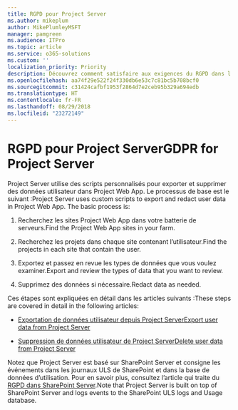 ```yaml
---
title: RGPD pour Project Server
ms.author: mikeplum
author: MikePlumleyMSFT
manager: pamgreen
ms.audience: ITPro
ms.topic: article
ms.service: o365-solutions
ms.custom: ''
localization_priority: Priority
description: Découvrez comment satisfaire aux exigences du RGPD dans l’environnement Project Server local.
ms.openlocfilehash: aa74f29e522f24f330db6e53c7c81bc5b708bcf0
ms.sourcegitcommit: c31424cafbf1953f2864d7e2ceb95b329a694edb
ms.translationtype: HT
ms.contentlocale: fr-FR
ms.lasthandoff: 08/29/2018
ms.locfileid: "23272149"
---
```

# <a name="gdpr-for-project-server"></a><span data-ttu-id="3fa2a-103">RGPD pour Project Server</span><span class="sxs-lookup"><span data-stu-id="3fa2a-103">GDPR for Project Server</span></span>

<span data-ttu-id="3fa2a-p101">Project Server utilise des scripts personnalisés pour exporter et supprimer des données utilisateur dans Project Web App. Le processus de base est le suivant :</span><span class="sxs-lookup"><span data-stu-id="3fa2a-p101">Project Server uses custom scripts to export and redact user data in Project Web App. The basic process is:</span></span>

1.  <span data-ttu-id="3fa2a-106">Recherchez les sites Project Web App dans votre batterie de serveurs.</span><span class="sxs-lookup"><span data-stu-id="3fa2a-106">Find the Project Web App sites in your farm.</span></span>

2.  <span data-ttu-id="3fa2a-107">Recherchez les projets dans chaque site contenant l’utilisateur.</span><span class="sxs-lookup"><span data-stu-id="3fa2a-107">Find the projects in each site that contain the user.</span></span>

3.  <span data-ttu-id="3fa2a-108">Exportez et passez en revue les types de données que vous voulez examiner.</span><span class="sxs-lookup"><span data-stu-id="3fa2a-108">Export and review the types of data that you want to review.</span></span>

4.  <span data-ttu-id="3fa2a-109">Supprimez des données si nécessaire.</span><span class="sxs-lookup"><span data-stu-id="3fa2a-109">Redact data as needed.</span></span>

<span data-ttu-id="3fa2a-110">Ces étapes sont expliquées en détail dans les articles suivants :</span><span class="sxs-lookup"><span data-stu-id="3fa2a-110">These steps are covered in detail in the following articles:</span></span>

- [<span data-ttu-id="3fa2a-111">Exportation de données utilisateur depuis Project Server</span><span class="sxs-lookup"><span data-stu-id="3fa2a-111">Export user data from Project Server</span></span>](/Project/export-user-data-from-project-server?toc=/Office365/Enterprise/toc.json)

- [<span data-ttu-id="3fa2a-112">Suppression de données utilisateur de Project Server</span><span class="sxs-lookup"><span data-stu-id="3fa2a-112">Delete user data from Project Server</span></span>](/Project/delete-user-data-from-project-server?toc=/Office365/Enterprise/toc.json)


<span data-ttu-id="3fa2a-p102">Notez que Project Server est basé sur SharePoint Server et consigne les événements dans les journaux ULS de SharePoint et dans la base de données d’utilisation. Pour en savoir plus, consultez l’article qui traite du [RGPD dans SharePoint Server](gdpr-for-sharepoint-server.md).</span><span class="sxs-lookup"><span data-stu-id="3fa2a-p102">Note that Project Server is built on top of SharePoint Server and logs events to the SharePoint ULS logs and Usage database.</span></span>

